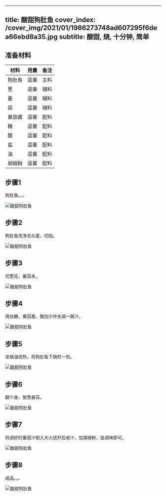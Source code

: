 
---
title: 酸甜狗肚鱼
cover_index: /cover_img/2021/01/1986273748ad607295f6dea66ebd8a35.jpg
subtitle: 酸甜, 烧, 十分钟, 简单
---

## 准备材料

| 材料     | 用量 | 备注|
| ------- | ----- | --- |
| 狗肚鱼 | 适量| 主料 |
| 葱 | 适量| 辅料 |
| 姜 | 适量| 辅料 |
| 蒜 | 适量| 辅料 |
| 番茄酱 | 适量| 配料 |
| 糖 | 适量| 配料 |
| 醋 | 适量| 配料 |
| 盐 | 适量| 配料 |
| 油 | 适量| 配料 |
| 胡椒粉 | 适量| 配料 |

## 步骤1

狗肚鱼。。。

![酸甜狗肚鱼](https://i8.meishichina.com/attachment/recipe/201010/201010192203219.jpg?x-oss-process=style/p320) 

## 步骤2

狗肚鱼洗净去头尾，切段。

![酸甜狗肚鱼](https://i8.meishichina.com/attachment/recipe/201010/201010192203338.jpg?x-oss-process=style/p320) 

## 步骤3

切葱花，姜蒜末。

![酸甜狗肚鱼](https://i8.meishichina.com/attachment/recipe/201010/201010192203503.jpg?x-oss-process=style/p320) 

## 步骤4

用白糖，番茄酱，醋加少许水调一碗汁。

![酸甜狗肚鱼](https://i8.meishichina.com/attachment/recipe/201010/201010192204079.jpg?x-oss-process=style/p320) 

## 步骤5

坐锅油烧热，将狗肚鱼下锅煎一煎。

![酸甜狗肚鱼](https://i8.meishichina.com/attachment/recipe/201010/201010192204324.jpg?x-oss-process=style/p320) 

## 步骤6

翻个身，放葱姜蒜。

![酸甜狗肚鱼](https://i8.meishichina.com/attachment/recipe/201010/201010192204462.jpg?x-oss-process=style/p320) 

## 步骤7

将调好的番茄汁倒入大火烧开后收汁，加胡椒粉，盐调味即可。

![酸甜狗肚鱼](https://i8.meishichina.com/attachment/recipe/201010/201010192205040.jpg?x-oss-process=style/p320) 

## 步骤8

成品。。。

![酸甜狗肚鱼](https://i8.meishichina.com/attachment/recipe/201010/201010192205371.jpg?x-oss-process=style/p320) 

